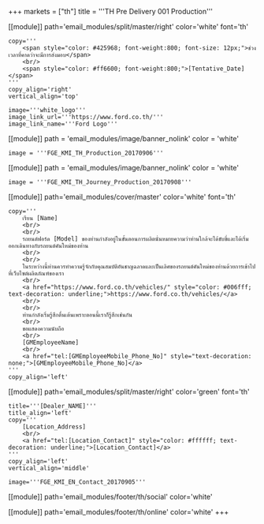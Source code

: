 +++
markets = ["th"]
title = '''TH Pre Delivery 001 Production'''

[[module]]
path='email_modules/split/master/right'
color='white'
font='th'

	copy='''
		<span style="color: #425968; font-weight:800; font-size: 12px;">ช่วงเวลาที่คาดว่าจะมีการส่งมอบ</span>
		<br/>
		<span style="color: #ff6600; font-weight:800;">[Tentative_Date]</span>
	'''
	copy_align='right'
	vertical_align='top'

	image='''white_logo'''
	image_link_url='''https://www.ford.co.th/'''
	image_link_name='''Ford Logo'''

[[module]]
path = 'email_modules/image/banner_nolink'
color = 'white'

	image = '''FGE_KMI_TH_Production_20170906'''

[[module]]
path = 'email_modules/image/banner_nolink'
color = 'white'

	image = '''FGE_KMI_TH_Journey_Production_20170908'''

[[module]]
path='email_modules/cover/master'
color='white'
font='th'

	copy='''
		เรียน [Name]
		<br/>
		<br/>
		รถยนต์ฟอร์ด [Model] ของท่านกำลังอยู่ในขั้นตอนการผลิตนั่นหมายความว่าท่านใกล้จะได้ขับขี่และได้เริ่มออกเดินทางกับรถยนต์คันใหม่ของท่าน 
		<br/>
		<br/>
		ในระหว่างนี้ท่านควรทำความรู้จักกับคุณสมบัติอันชาญฉลาดและเป็นเลิศของรถยนต์คันใหม่ของท่านด้วยการเข้าไปที่เว็บไซต์ผลิตภัณฑ์ของเรา
		<br/>
		<a href="https://www.ford.co.th/vehicles/" style="color: #006fff; text-decoration: underline;">https://www.ford.co.th/vehicles/</a>
		<br/>
		<br/>
		ท่านกำลังเริ่มรู้สึกตื่นเต้นเพราะตอนนี้เราก็รู้สึกเช่นกัน
		<br/>
		ขอแสดงความนับถือ
		<br/>
		[GMEmployeeName]
		<br/>
		<a href="tel:[GMEmployeeMobile_Phone_No]" style="text-decoration: none;">[GMEmployeeMobile_Phone_No]</a>
	'''
	copy_align='left'

[[module]]
path='email_modules/split/master/right'
color='green'
font='th'

	title='''[Dealer_NAME]'''
	title_align='left'
	copy='''
		[Location_Address]
		<br/>
		<a href="tel:[Location_Contact]" style="color: #ffffff; text-decoration: underline;">[Location_Contact]</a>
	'''
	copy_align='left'
	vertical_align='middle'

	image='''FGE_KMI_EN_Contact_20170905'''

[[module]]
path='email_modules/footer/th/social'
color='white'

[[module]]
path='email_modules/footer/th/online'
color='white'
+++